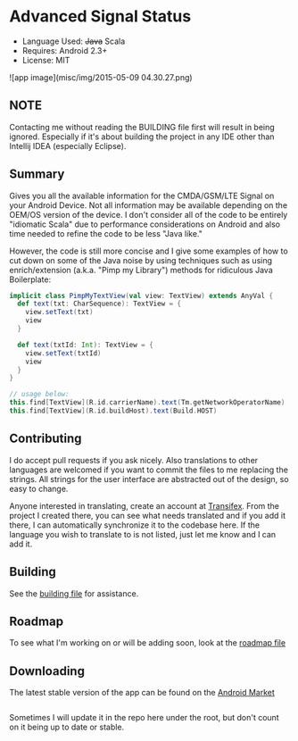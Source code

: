 # Advanced Signal Status

* Language Used: ~~Java~~ Scala
* Requires: Android 2.3+
* License: MIT

![app image](misc/img/2015-05-09 04.30.27.png)

## NOTE

Contacting me without reading the BUILDING file first will result in being ignored. Especially if it's about building the project in any IDE other than Intellij IDEA (especially Eclipse).

## Summary
Gives you all the available information for the CMDA/GSM/LTE Signal on your
Android Device. Not all information may be available depending on the OEM/OS
version of the device. I don't consider all of the code to be entirely "idiomatic Scala" due to performance considerations on Android
and also time needed to refine the code to be less "Java like."

However, the code is still more concise and I give some examples of how to cut down on some of the Java noise by using techniques such as using enrich/extension (a.k.a. "Pimp my Library") methods for ridiculous Java Boilerplate:

```scala
implicit class PimpMyTextView(val view: TextView) extends AnyVal {
  def text(txt: CharSequence): TextView = {
    view.setText(txt)
    view
  }

  def text(txtId: Int): TextView = {
    view.setText(txtId)
    view
  }
}

// usage below:
this.find[TextView](R.id.carrierName).text(Tm.getNetworkOperatorName)
this.find[TextView](R.id.buildHost).text(Build.HOST)
```

## Contributing

I do accept pull requests if you ask nicely. Also translations to other languages
are welcomed if you want to commit the files to me replacing the strings. All
strings for the user interface are abstracted out of the design, so easy to change.

Anyone interested in translating, create an account at [Transifex](https://www.transifex.com/projects/p/advanced-signal-info/).
From the project I created there, you can see what needs translated and if you add it there, I can automatically synchronize it to the codebase here. If the language you wish to translate to is not listed, just let me know and I can add it.

## Building

See the [building file](building.md) for assistance.

## Roadmap

To see what I'm working on or will be adding soon, look at the [roadmap file](roadmap.md)

## Downloading

The latest stable version of the app can be found on the [Android Market](https://play.google.com/store/apps/details?id=com.cc.signalinfo)

<a rel="nofollow" target="_blank" href="https://play.google.com/store/apps/details?id=com.cc.signalinfo">
    <img border="0" title="" alt="" src="https://developer.android.com/images/brand/en_generic_rgb_wo_60.png"></img>
</a>

Sometimes I will update it in the repo here under the root, but don't count on it being up to date or stable.
